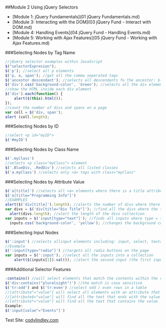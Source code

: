 ##Module 2 Using jQuery Selectors
- [Module 1: jQuery Fundamentals](01 jQuery Fundamentals.md)
- [Module 3: Interacting with the DOM](03 jQuery Fund - Interact with DOM.md)
- [Module 4: Handling Events](04 jQuery Fund - Handling Events.md)
- [Module 5: Working with Ajax Features](05 jQuery Fund - Working with Ajax Features.md)

###Selecting Nodes by Tag Name

```javascript
//jQuery selector examples within JavaScript
$("selectorExpresion");
$('p'); //select all p elements
$('p, a, span'); //get all the comma seperated tags
$('ancestor descendant'); //selects all descendants fo the ancestor: $('table tr')
$('div').css('background-color', 'Green'); //selects all the div elements and changes the color to Green
//show the HTML inside each div element
$('div').each(function() {
	alert($(this).html());
});
//count the number of divs and spans on a page
var coll = $('div, span');
alert (coll.length);
```

###Selecting Nodes by ID  
```javascript
//select <p id="myID">
$('#myID')
```

###Selecting Nodes by Class Name  
```javascript
$('.myClass')
//selects <p class="myClass"> element
$('.BlueDiv, .RedDiv') //selects all listed classes
$('a.myClass') //selects only <a> tags with class="myClass"
```

###Selecting Nodes by Attribute Value
```javascript
$('a[title]') //selects all <a> elements where there is a title attribute
$('a[title="Programming Info"]')
//EXAMPLES
alert($('div[title]').length); //alerts the number of divs where there is a title
var divs = $('div[title="Div Title"]'); //find all the divs where the title is Div Title and store it in a collection called divs
  alert(divs.length); //alert the length of the divs collection
var inputs = $('input[type="text"]'); //finds all inputs where type = text
  inputs.css('background-color', 'yellow'); //changes the background color of all the inputs with a type of text to yellow
```

###Selecting Input Nodes
```javascript
$(':input') //selects allinput elements including: input, select, textarea, button, image, radio and more
//Example
$(':input[type="radio"]') //targets all radio buttons on the page  
var inputs = $(':input'); //select all the inputs into a collection 
	alert($(inputs[1]).val()); //alert the second input (the first input is [0]  
```

###Additional Selector Features
```javascript
:contains() //will select elements that match the contents within the contains exception
$('div:contains("pluralsight")') //the match is case sensitive
$('tr:odd') and $('tr:even') //select odd / even rows in a table
//[attribute^="value"] will select all elements with an attribute that begins with stated value:
//[attribute$="value"] will find all the text that ends with the value
//[attribute*="value"] will find all the text that contains the value  
Example:
$('input[value^="Events"]')

```

Test Site: [codylindley.com](http://codylindley.com/jqueryselectors)
